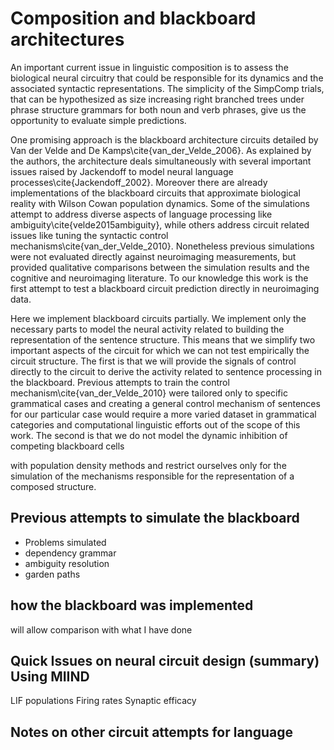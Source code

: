# Composition and blackboard architectures

An important current issue in linguistic composition is to assess the biological neural circuitry that could be responsible for its dynamics and the associated syntactic representations. The simplicity of the SimpComp trials, that can be hypothesized as size increasing right branched trees under phrase structure grammars for both noun and verb phrases, give us the opportunity to evaluate simple predictions.

One promising approach is the blackboard architecture circuits detailed by Van der Velde and De Kamps\cite{van_der_Velde_2006}. As explained by the authors, the architecture deals simultaneously with several important issues raised by Jackendoff to model neural language processes\cite{Jackendoff_2002}. Moreover there are already implementations of the blackboard circuits that approximate biological reality with Wilson Cowan population dynamics. Some of the simulations attempt to address diverse aspects of language processing like ambiguity\cite{velde2015ambiguity}, while others address circuit related issues like tuning the syntactic control mechanisms\cite{van_der_Velde_2010}. Nonetheless previous simulations were not evaluated directly against neuroimaging measurements, but provided qualitative comparisons between the simulation results and the cognitive and neuroimaging literature. To our knowledge this work is the first attempt to test a blackboard circuit prediction directly in neuroimaging data.

Here we implement blackboard circuits partially. We implement only the necessary parts to model the neural activity related to building the representation of the sentence structure. This means that we simplify two important aspects of the circuit for which we can not test empirically the circuit structure. The first is that we will provide the signals of control directly to the circuit to derive the activity related to sentence processing in the blackboard. Previous attempts to train the control mechanism\cite{van_der_Velde_2010} were tailored only to specific grammatical cases and creating a general control mechanism of sentences for our particular case would require a more varied dataset in grammatical categories and computational linguistic efforts out of the scope of this work. The second is that we do not model the dynamic inhibition of competing blackboard cells

with population density methods and restrict ourselves only for the simulation of the mechanisms responsible for the representation of a composed structure.

## Previous attempts to simulate the blackboard

+ Problems simulated
+ dependency grammar
+ ambiguity resolution
+ garden paths

## how the blackboard was implemented
will allow comparison with what I have done

## Quick Issues on neural circuit design (summary) Using MIIND

LIF populations
Firing rates
Synaptic efficacy





## Notes on other circuit attempts for language
